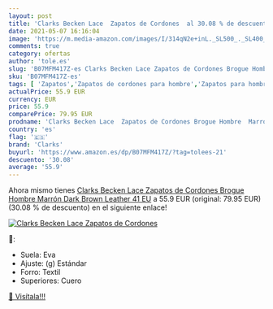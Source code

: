 ```yaml
---
layout: post
title: 'Clarks Becken Lace  Zapatos de Cordones  al 30.08 % de descuento'
date: 2021-05-07 16:16:04
image: 'https://m.media-amazon.com/images/I/314qN2e+inL._SL500_._SL400_.jpg'
comments: true
category: ofertas
author: 'tole.es'
slug: 'B07MFM417Z-es Clarks Becken Lace Zapatos de Cordones Brogue Hombre...'
sku: 'B07MFM417Z-es'
tags: [ 'Zapatos','Zapatos de cordones para hombre','Zapatos para hombre','Zapatos y complementos','clarks','zapatos', ]
actualPrice: 55.9 EUR
currency: EUR
price: 55.9
comparePrice: 79.95 EUR
prodname: 'Clarks Becken Lace  Zapatos de Cordones Brogue Hombre  Marrón  Dark Brown Leather   41 EU'
country: 'es'
flag: '🇪🇸'
brand: 'Clarks'
buyurl: 'https://www.amazon.es/dp/B07MFM417Z/?tag=tolees-21'
descuento: '30.08'
average: '55.9'
---
```


Ahora mismo tienes [Clarks Becken Lace  Zapatos de Cordones Brogue Hombre  Marrón  Dark Brown Leather   41 EU](https://www.amazon.es/dp/B07MFM417Z/?tag=tolees-21) a 55.9 EUR (original: 79.95 EUR) (30.08 %  de descuento) en el siguiente enlace!

[![Clarks Becken Lace  Zapatos de Cordones ](https://m.media-amazon.com/images/I/314qN2e+inL._SL500_._SL400_.jpg)](https://www.amazon.es/dp/B07MFM417Z/?tag=tolees-21)

🔎:

- Suela: Eva
- Ajuste: (g) Estándar
- Forro: Textil
- Superiores: Cuero

[🛒 Visítala!!!](https://www.amazon.es/dp/B07MFM417Z/?tag=tolees-21)
